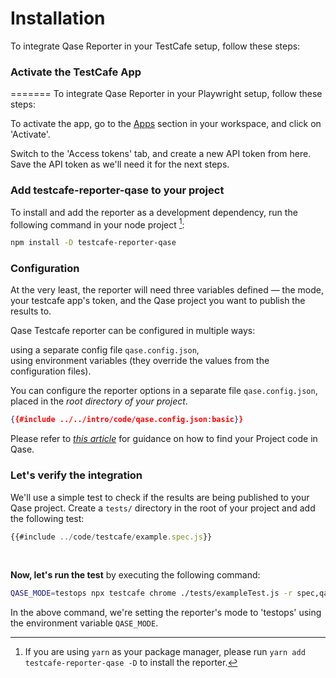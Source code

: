 # Installation

To integrate Qase Reporter in your TestCafe setup, follow these steps:


### Activate the TestCafe App
=======
To integrate Qase Reporter in your Playwright setup, follow these steps:

To activate the app, go to the [Apps](https://app.qase.io/apps?app=testcafe-reporter) section in your workspace, and click on 'Activate'.

Switch to the 'Access tokens' tab, and create a new API token from here. Save the API token as we'll need it for the next steps.



### Add testcafe-reporter-qase to your project


To install and add the reporter as a development dependency, run the following command in your node project [^yarn]:

```bash
npm install -D testcafe-reporter-qase
```




### Configuration

At the very least, the reporter will need three variables defined — the mode, your testcafe app's token, and the Qase project you want to publish the results to. 
<br>

Qase Testcafe reporter can be configured in multiple ways:

using a separate config file `qase.config.json`, <br>
using environment variables (they override the values from the configuration files).


You can configure the reporter options in a separate file `qase.config.json`, placed in the *root directory of your project*.
```json
{{#include ../../intro/code/qase.config.json:basic}} 

```

Please refer to [*this article*](https://help.qase.io/en/articles/9787250-how-do-i-find-my-project-code) for guidance on how to find your Project code in Qase.
<br>





### Let's verify the integration

We'll use a simple test to check if the results are being published to your Qase project. Create a `tests/` directory in the root of your project and add the following test:

```javascript
{{#include ../code/testcafe/example.spec.js}}
```
<br>



**Now, let's run the test** by executing the following command:

```bash
QASE_MODE=testops npx testcafe chrome ./tests/exampleTest.js -r spec,qase
```

In the above command, we're setting the reporter's mode to 'testops' using the environment variable `QASE_MODE`. 
<br> 

[^yarn]: If you are using `yarn` as your package manager, please run `yarn add testcafe-reporter-qase -D` to install the reporter.
